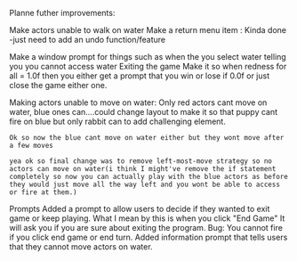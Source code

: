 Planne futher improvements:

Make actors unable to walk on water
Make a return menu item : Kinda done -just need to add an undo function/feature

Make a window prompt for things such as 
    when the you select water telling you you cannot access water
    Exiting the game
Make it so when redness for all = 1.0f then you either get a prompt that you win or lose if 0.0f or just close the game either one.

Making actors unable to move on water:
    Only red actors cant move on water, blue ones can....could change layout to make it so that puppy cant fire on blue but only rabbit can to add challenging element.

    Ok so now the blue cant move on water either but they wont move after a few moves

    yea ok so final change was to remove left-most-move strategy so no actors can move on water(i think I might've remove the if statement completely so now you can actually play with the blue actors as before they would just move all the way left and you wont be able to access or fire at them.)

Prompts
    Added a prompt to allow users to decide if they wanted to exit game or keep playing. What I mean by this is when you click "End Game" It will ask you if you are sure about exiting the program.
        Bug: You cannot fire if you click end game or end turn.
    Added information prompt that tells users that they cannot move actors on water.